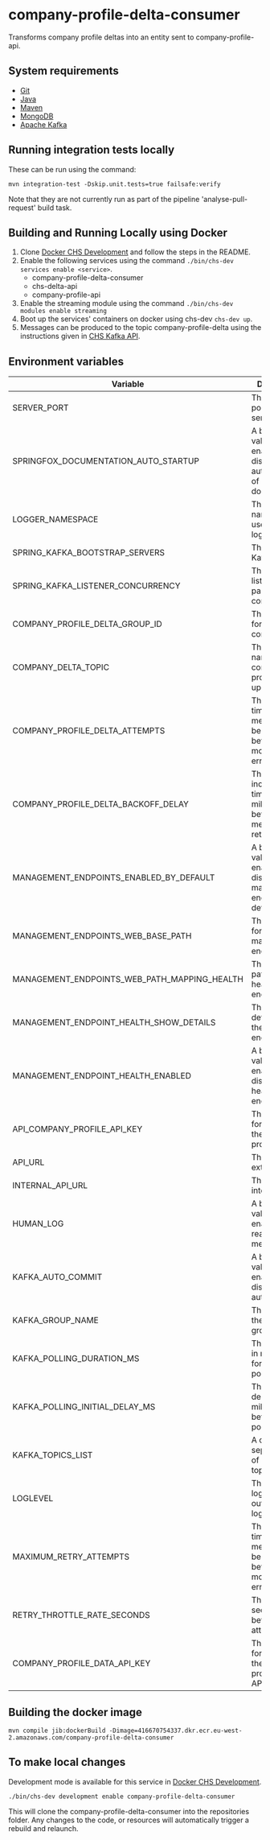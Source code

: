 # company-profile-delta-consumer

Transforms company profile deltas into an entity sent to company-profile-api.

## System requirements

* [Git](https://git-scm.com/downloads)
* [Java](http://www.oracle.com/technetwork/java/javase/downloads)
* [Maven](https://maven.apache.org/download.cgi)
* [MongoDB](https://www.mongodb.com/)
* [Apache Kafka](https://kafka.apache.org/)

## Running integration tests locally

These can be run using the command:

```shell
mvn integration-test -Dskip.unit.tests=true failsafe:verify
```

Note that they are not currently run as part of the pipeline 'analyse-pull-request' build task.

## Building and Running Locally using Docker

1. Clone [Docker CHS Development](https://github.com/companieshouse/docker-chs-development) and follow the steps in the
   README.
2. Enable the following services using the command `./bin/chs-dev services enable <service>`.
   * company-profile-delta-consumer
   * chs-delta-api
   * company-profile-api
3. Enable the streaming module using the command `./bin/chs-dev modules enable streaming`
4. Boot up the services' containers on docker using chs-dev `chs-dev up`.
5. Messages can be produced to the topic company-profile-delta using the instructions given in
   [CHS Kafka API](https://github.com/companieshouse/chs-kafka-api).

## Environment variables

| Variable                                     | Description                                                                         | Example(from docker-chs-development)                   |
|----------------------------------------------|-------------------------------------------------------------------------------------|--------------------------------------------------------|
| SERVER_PORT                                  | The server port of this service                                                     | 8081                                                   |
| SPRINGFOX_DOCUMENTATION_AUTO_STARTUP         | A boolean value to enable or disable the auto-startup of Springfox documentation    | false                                                  |
| LOGGER_NAMESPACE                             | The namespace used for logging                                                      | company-profile-delta-consumer                         |
| SPRING_KAFKA_BOOTSTRAP_SERVERS               | The URL to the Kafka broker                                                         | kafka:9092                                             |
| SPRING_KAFKA_LISTENER_CONCURRENCY            | The number of listeners run in parallel for the consumer                            | 1                                                      |
| COMPANY_PROFILE_DELTA_GROUP_ID               | The group ID for the Kafka consumer                                                 | company-profile-delta-consumer                         |
| COMPANY_DELTA_TOPIC                          | The topic name for company profile delta updates                                    | company-profile-delta                                  |
| COMPANY_PROFILE_DELTA_ATTEMPTS               | The number of times a message will be retried before being moved to the error topic | 5                                                      |
| COMPANY_PROFILE_DELTA_BACKOFF_DELAY          | The incremental time delay (in milliseconds) between message retries                | 15000                                                  |
| MANAGEMENT_ENDPOINTS_ENABLED_BY_DEFAULT      | A boolean value to enable or disable all management endpoints by default            | false                                                  |
| MANAGEMENT_ENDPOINTS_WEB_BASE_PATH           | The base path for management endpoints                                              | /                                                      |
| MANAGEMENT_ENDPOINTS_WEB_PATH_MAPPING_HEALTH | The specific path for the health endpoint                                           | company-profile-delta-consumer/healthcheck             |
| MANAGEMENT_ENDPOINT_HEALTH_SHOW_DETAILS      | The level of detail shown in the health endpoint                                    | never                                                  |
| MANAGEMENT_ENDPOINT_HEALTH_ENABLED           | A boolean value to enable or disable the health endpoint                            | true                                                   |
| API_COMPANY_PROFILE_API_KEY                  | The API key for accessing the company profile API                                   | g9yZIA81Zo9J46Kzp3JPbfld6kOqxR47EAYqXbRV               |
| API_URL                                      | The URL of the external API                                                         | [http://api.chs.local:4001](http://api.chs.local:4001) |
| INTERNAL_API_URL                             | The URL of the internal API                                                         | [http://api.chs.local:4001](http://api.chs.local:4001) |
| HUMAN_LOG                                    | A boolean value to enable more readable log messages                                | 1                                                      |
| KAFKA_AUTO_COMMIT                            | A boolean value to enable or disable Kafka auto-commit                              | false                                                  |
| KAFKA_GROUP_NAME                             | The name of the Kafka group                                                         | company-profile-delta-consumer                         |
| KAFKA_POLLING_DURATION_MS                    | The duration in milliseconds for Kafka polling                                      | 5000                                                   |
| KAFKA_POLLING_INITIAL_DELAY_MS               | The initial delay in milliseconds before Kafka polling starts                       | 1000                                                   |
| KAFKA_TOPICS_LIST                            | A comma-separated list of Kafka topics                                              | company-profile-delta                                  |
| LOGLEVEL                                     | The level of log messages output to the logs                                        | debug                                                  |
| MAXIMUM_RETRY_ATTEMPTS                       | The number of times a message will be retried before being moved to the error topic | 5                                                      |
| RETRY_THROTTLE_RATE_SECONDS                  | The delay in seconds between retry attempts                                         | 5                                                      |
| COMPANY_PROFILE_DATA_API_KEY                 | The API key for accessing the company profile data API                              | abyZIA81Zo9J47Kzp3JPbfld6kOqxR47EAYqXbRW               |

## Building the docker image

    mvn compile jib:dockerBuild -Dimage=416670754337.dkr.ecr.eu-west-2.amazonaws.com/company-profile-delta-consumer

## To make local changes

Development mode is available for this service
in [Docker CHS Development](https://github.com/companieshouse/docker-chs-development).

    ./bin/chs-dev development enable company-profile-delta-consumer

This will clone the company-profile-delta-consumer into the repositories folder. Any changes to the code, or resources
will
automatically trigger a rebuild and relaunch.
